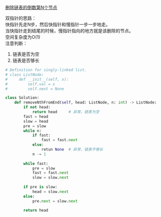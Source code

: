[删除链表的倒数第N个节点](https://leetcode-cn.com/problems/remove-nth-node-from-end-of-list/)


双指针的思路：   
快指针先走N步，然后快指针和慢指针一步一步地走。    
当快指针走到结尾的时候，慢指针指向的地方就是该删除的节点。    
空间复杂度为O(1)   
注意判断：
1. 链表是否为空
2. 链表是否够长

```python
# Definition for singly-linked list.
# class ListNode:
#     def __init__(self, x):
#         self.val = x
#         self.next = None

class Solution:
    def removeNthFromEnd(self, head: ListNode, n: int) -> ListNode:
        if not head:
            return head     # 异常，链表为空
        fast = head
        slow = head
        pre = slow
        while n:
            if fast:
                fast = fast.next
            else:
                retun None  # 异常，链表不够长
            n -= 1
        
        while fast:
            pre = slow
            fast = fast.next
            slow = slow.next
            
        if pre is slow:
            head = slow.next
        else:
            pre.next = slow.next
        
        return head
```
